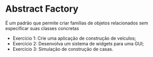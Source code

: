 # Abstract Factory


É um padrão que permite criar famílias de objetos relacionados sem especificar suas classes concretas


- Exercício 1: Crie uma aplicação de construção de veículos;
- Exercício 2: Desenvolva um sistema de widgets para uma GUI;
- Exercício 3: Simulação de construção de casas.

